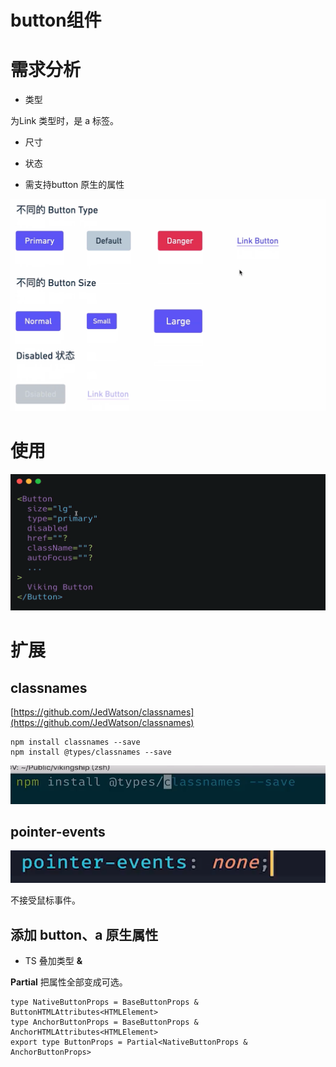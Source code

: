 # button组件 
# 需求分析

- 类型

为Link 类型时，是 a 标签。

- 尺寸

- 状态

- 需支持button 原生的属性

![](../.gitbook/assets/1658490334656-6883bda8-7743-477c-9b01-63298be07863.png)

# 使用

![](../.gitbook/assets/1658490499457-1c23eec9-0ebb-4968-b0f2-6bc393b375f7.png)

# 扩展

## classnames 

[https://github.com/JedWatson/classnames](https://github.com/JedWatson/classnames)

    npm install classnames --save
    npm install @types/classnames --save

![](../.gitbook/assets/1658492064953-f70ff068-454e-4eb7-997f-7357ccb40f01.png)

## pointer-events

![](../.gitbook/assets/1658496001585-8ae1d42d-3c53-4d94-8c56-1c29595b822a.png)

不接受鼠标事件。

## 添加 button、a 原生属性

- TS 叠加类型  **&**

**Partial**  把属性全部变成可选。

    type NativeButtonProps = BaseButtonProps & ButtonHTMLAttributes<HTMLElement>
    type AnchorButtonProps = BaseButtonProps & AnchorHTMLAttributes<HTMLElement>
    export type ButtonProps = Partial<NativeButtonProps & AnchorButtonProps>